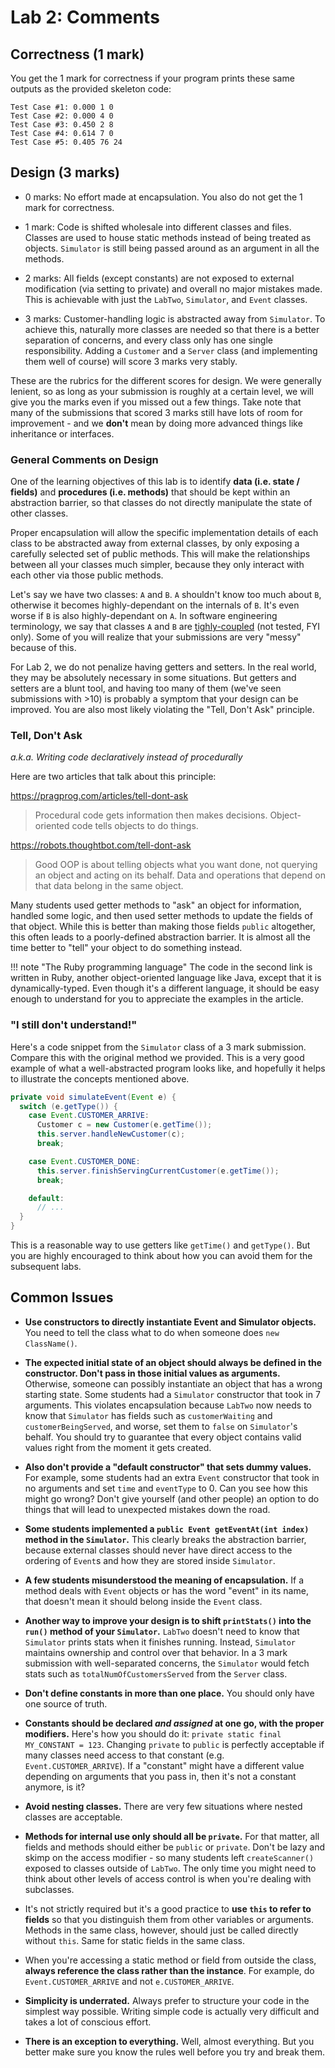 # Lab 2: Comments

## Correctness (1 mark)

You get the 1 mark for correctness if your program prints these same outputs as the provided skeleton code:

```
Test Case #1: 0.000 1 0
Test Case #2: 0.000 4 0
Test Case #3: 0.450 2 8
Test Case #4: 0.614 7 0
Test Case #5: 0.405 76 24
```

## Design (3 marks)

* 0 marks: No effort made at encapsulation. You also do not get the 1 mark for correctness.

* 1 mark: Code is shifted wholesale into different classes and files. Classes are used to house static methods instead of being treated as objects. `Simulator` is still being passed around as an argument in all the methods.

* 2 marks: All fields (except constants) are not exposed to external modification (via setting to private) and overall no major mistakes made. This is achievable with just the `LabTwo`, `Simulator`, and `Event` classes.

* 3 marks: Customer-handling logic is abstracted away from `Simulator`. To achieve this, naturally more classes are needed so that there is a better separation of concerns, and every class only has one single responsibility. Adding a `Customer` and a `Server` class (and implementing them well of course) will score 3 marks very stably.

These are the rubrics for the different scores for design. We were generally lenient, so as long as your submission is roughly at a certain level, we will give you the marks even if you missed out a few things. Take note that many of the submissions that scored 3 marks still have lots of room for improvement - and we **don't** mean by doing more advanced things like inheritance or interfaces.

### General Comments on Design

One of the learning objectives of this lab is to identify **data (i.e. state / fields)** and **procedures (i.e. methods)** that should be kept within an abstraction barrier, so that classes do not directly manipulate the state of other classes.

Proper encapsulation will allow the specific implementation details of each class to be abstracted away from external classes, by only exposing a carefully selected set of public methods. This will make the relationships between all your classes much simpler, because they only interact with each other via those public methods.

Let's say we have two classes: `A` and `B`. `A` shouldn't know too much about `B`, otherwise it becomes highly-dependant on the internals of `B`. It's even worse if `B` is also highly-dependant on `A`. In software engineering terminology, we say that classes `A` and `B` are [tighly-coupled](https://en.wikipedia.org/wiki/Coupling_(computer_programming)) (not tested, FYI only). Some of you will realize that your submissions are very "messy" because of this.

For Lab 2, we do not penalize having getters and setters. In the real world, they may be absolutely necessary in some situations. But getters and setters are a blunt tool, and having too many of them (we've seen submissions with >10) is probably a symptom that your design can be improved. You are also most likely violating the "Tell, Don't Ask" principle.

### Tell, Don't Ask

_a.k.a. Writing code declaratively instead of procedurally_

Here are two articles that talk about this principle:

https://pragprog.com/articles/tell-dont-ask
> Procedural code gets information then makes decisions. Object-oriented code tells objects to do things.

https://robots.thoughtbot.com/tell-dont-ask
> Good OOP is about telling objects what you want done, not querying an object and acting on its behalf. Data and operations that depend on that data belong in the same object.

Many students used getter methods to "ask" an object for information, handled some logic, and then used setter methods to update the fields of that object. While this is better than making those fields `public` altogether, this often leads to a poorly-defined abstraction barrier. It is almost all the time better to "tell" your object to do something instead.

!!! note "The Ruby programming language"
    The code in the second link is written in Ruby, another object-oriented language like Java, except that it is dynamically-typed. Even though it's a different language, it should be easy enough to understand for you to appreciate the examples in the article.

### "I still don't understand!"

Here's a code snippet from the `Simulator` class of a 3 mark submission. Compare this with the original method we provided. This is a very good example of what a well-abstracted program looks like, and hopefully it helps to illustrate the concepts mentioned above.

```java
private void simulateEvent(Event e) {
  switch (e.getType()) {
    case Event.CUSTOMER_ARRIVE:
      Customer c = new Customer(e.getTime());
      this.server.handleNewCustomer(c);
      break;

    case Event.CUSTOMER_DONE:
      this.server.finishServingCurrentCustomer(e.getTime());
      break;

    default:
      // ...
  }
}
```

This is a reasonable way to use getters like `getTime()` and `getType()`. But you are highly encouraged to think about how you can avoid them for the subsequent labs.

## Common Issues

* **Use constructors to directly instantiate Event and Simulator objects.** You need to tell the class what to do when someone does `new ClassName()`.

* **The expected initial state of an object should always be defined in the constructor. Don't pass in those initial values as arguments.** Otherwise, someone can possibly instantiate an object that has a wrong starting state. Some students had a `Simulator` constructor that took in 7 arguments. This violates encapsulation because `LabTwo` now needs to know that `Simulator` has fields such as `customerWaiting` and `customerBeingServed`, and worse, set them to `false` on `Simulator`'s behalf. You should try to guarantee that every object contains valid values right from the moment it gets created.

* **Also don't provide a "default constructor" that sets dummy values.** For example, some students had an extra `Event` constructor that took in no arguments and set `time` and `eventType` to 0. Can you see how this might go wrong? Don't give yourself (and other people) an option to do things that will lead to unexpected mistakes down the road.

* **Some students implemented a `public Event getEventAt(int index)` method in the `Simulator`.** This clearly breaks the abstraction barrier, because external classes should never have direct access to the ordering of `Event`s and how they are stored inside `Simulator`.

* **A few students misunderstood the meaning of encapsulation.** If a method deals with `Event` objects or has the word "event" in its name, that doesn't mean it should belong inside the `Event` class.

* **Another way to improve your design is to shift `printStats()` into the `run()` method of your `Simulator`.** `LabTwo` doesn't need to know that `Simulator` prints stats when it finishes running. Instead, `Simulator` maintains ownership and control over that behavior. In a 3 mark submission with well-separated concerns, the `Simulator` would fetch stats such as `totalNumOfCustomersServed` from the `Server` class.

* **Don't define constants in more than one place.** You should only have one source of truth.

* **Constants should be declared _and assigned_ at one go, with the proper modifiers.** Here's how you should do it: `private static final MY_CONSTANT = 123`. Changing `private` to `public` is perfectly acceptable if many classes need access to that constant (e.g. `Event.CUSTOMER_ARRIVE`). If a "constant" might have a different value depending on arguments that you pass in, then it's not a constant anymore, is it?

* **Avoid nesting classes.** There are very few situations where nested classes are acceptable.

* **Methods for internal use only should all be `private`.** For that matter, all fields and methods should either be `public` or `private`. Don't be lazy and skimp on the access modifier - so many students left `createScanner()` exposed to classes outside of `LabTwo`. The only time you might need to think about other levels of access control is when you're dealing with subclasses.

* It's not strictly required but it's a good practice to **use `this` to refer to fields** so that you distinguish them from other variables or arguments. Methods in the same class, however, should just be called directly without `this`. Same for static fields in the same class.

* When you're accessing a static method or field from outside the class, **always reference the class rather than the instance**. For example, do `Event.CUSTOMER_ARRIVE` and not `e.CUSTOMER_ARRIVE`.

* **Simplicity is underrated.** Always prefer to structure your code in the simplest way possible. Writing simple code is actually very difficult and takes a lot of conscious effort.

* **There is an exception to everything.** Well, almost everything. But you better make sure you know the rules well before you try and break them.
